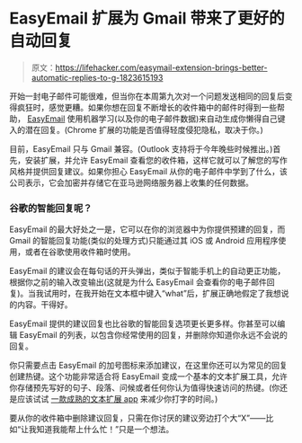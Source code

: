 # EasyEmail 扩展为 Gmail 带来了更好的自动回复

> 原文：<https://lifehacker.com/easymail-extension-brings-better-automatic-replies-to-g-1823615193>

开始一封电子邮件可能很难，但当你在本周第九次对一个问题发送相同的回复后变得疯狂时，感觉更糟。如果你想在回复不断增长的收件箱中的邮件时得到一些帮助， [EasyEmail](https://www.easyemail.ai/) 使用机器学习(以及你的电子邮件数据)来自动生成你懒得自己键入的潜在回复。(Chrome 扩展的功能是否值得轻度侵犯隐私，取决于你。)



目前，EasyEmail 只与 Gmail 兼容。(Outlook 支持将于今年晚些时候推出。)首先，安装扩展，并允许 EasyEmail 查看您的收件箱，这样它就可以了解您的写作风格并提供回复建议。如果你担心 EasyEmail 从你的电子邮件中学到了什么，该公司表示，它会加密并存储它在亚马逊网络服务器上收集的任何数据。

### **谷歌的智能回复呢？**

EasyEmail 的最大好处之一是，它可以在你的浏览器中为你提供预建的回复，而 Gmail 的智能回复功能(类似的处理方式)只能通过其 iOS 或 Android 应用程序使用，或者在谷歌使用收件箱时使用。

EasyEmail 的建议会在每句话的开头弹出，类似于智能手机上的自动更正功能，根据你之前的输入改变输出(这就是为什么 EasyEmail 会查看你的电子邮件回复)。当我试用时，在我开始在文本框中键入“what”后，扩展正确地假定了我想说的内容。干得好。

EasyEmail 提供的建议回复也比谷歌的智能回复选项更长更多样。你甚至可以编辑 EasyEmail 的列表，以包含你经常使用的回复，并删除你知道你永远不会说的回复。

你只需要点击 EasyEmail 的加号图标来添加建议，在这里你还可以为常见的回复创建热键。这个功能非常适合将 EasyEmail 变成一个基本的文本扩展工具，允许你存储预先写好的句子、段落、问候或者任何你认为值得快速访问的热键。(你还是应该试试 [一款成熟的文本扩展 app](https://lifehacker.com/the-best-text-expansion-app-for-windows-5844126) 来减少你打字的时间。)

要从你的收件箱中删除建议回复，只需在你讨厌的建议旁边打个大“X”——比如“让我知道我能帮上什么忙！”只是一个想法。
